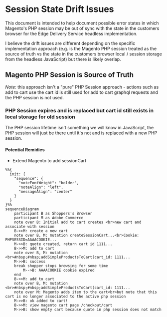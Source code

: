 # Session State Drift Issues

This document is intended to help document possible error states in which Magento's PHP session may be out of sync with the state in the customers browser for the Edge Delivery Service headless implementation.

I believe the drift issues are different depending on the specific implementation approach (e.g. is the Magento PHP session treated as the source of truth vs the state in the customers browser local / session storage from the headless JavaScript) but there is likely overlap.

## Magento PHP Session is Source of Truth

_Note_: this approach isn't a "pure" PHP Session approach - actions such as add to cart use the cart id is still used for add to cart graphql requests and the PHP session is not used.

### PHP Session expires and is replaced but cart id still exists in local storage for old session

The PHP session lifetime isn't something we will know in JavaScript, the PHP session will just be there until it's not and is replaced with a new PHP session.

#### Potential Remidies

* Extend Magento to add sessionCart

```mermaid
%%{
  init: {
    "sequence": {      
      "noteFontWeight": "bolder",
      "noteAlign": "left",
      "messageAlign": "center"
    }
  }
}%% 
sequenceDiagram
    participant B as Shoppers's Browser
    participant M as Adobe Commerce
    note over B: Initial add to cart creates <br>new cart and associate with session
    B->>M: create a new cart 
    note over B, M: mutation createSessionCart...<br>Cookie: PHPSESSID=AAAACOOKIE...
    M->>B: quote created, return cart id 1111...
    B->>M: add to cart
    note over B, M: mutation <br>#nbsp;#nbsp;addSimpleProductsToCart(cart_id: 1111...
    M->>B: success
    break shopper stops browsing for some time
        M-->B: AAAACOOKIE cookie expired
    end
    B->>M: add to cart
    note over B, M: mutation <br>#nbsp;#nbsp;addSimpleProductsToCart(cart_id: 1111...
    note over M: Magento adds item to the cart<br>but note that this cart is no longer associated to the active php session
    M->>B: ok added to cart!
    B->>M: view magento cart page /checkout/cart
    M->>B: show empty cart because quote in php session does not match
```


